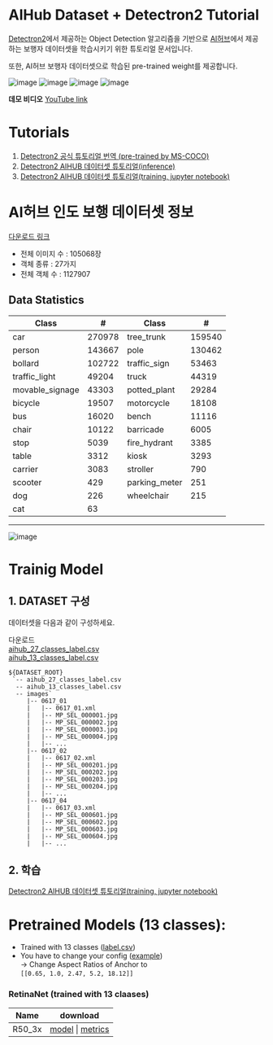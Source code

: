 # AIHub Dataset + Detectron2 Tutorial
[Detectron2](https://github.com/facebookresearch/detectron2/tree/master/detectron2)에서 제공하는 Object Detection 알고리즘을 기반으로 [AI허브](http://aihub.or.kr/content/611)에서 제공하는 보행자 데이터셋을 학습시키기 위한 튜토리얼 문서입니다. 

또한, AI허브 보행자 데이터셋으로 학습된 pre-trained weight를 제공합니다. 

![image](https://user-images.githubusercontent.com/15168540/70385966-8ac3b980-19d6-11ea-94c7-7c793fb810f7.png)
![image](https://user-images.githubusercontent.com/15168540/70727477-1759d900-1d43-11ea-912b-de7c8797bdce.png)
![image](https://user-images.githubusercontent.com/15168540/70727520-28a2e580-1d43-11ea-80ab-636da041f292.png)
![image](https://user-images.githubusercontent.com/15168540/70729772-22af0380-1d47-11ea-8afe-876cae83bd8b.png)


**데모 비디오**
[YouTube link](https://youtu.be/QpmHKVqvufo)

# Tutorials
1. [Detectron2 공식 튜토리얼 번역 (pre-trained by MS-COCO)](https://colab.research.google.com/github/visionNoob/detectron2_aihub_tutorial/blob/master/Detectron2_Tutorial_(kor_ver).ipynb)
2. [Detectron2 AIHUB 데이터셋 튜토리얼(inference)](https://colab.research.google.com/github/visionNoob/detectron2_aihub_tutorial/blob/master/Detectron2_AIHub_Tutorial.ipynb)
3. [Detectron2 AIHUB 데이터셋 튜토리얼(training, jupyter notebook)](https://github.com/visionNoob/detectron2_aihub_tutorial/blob/master/Detectron2_training_custom_dataset_(AIHub_sidewalk_datataset).ipynb)

# AI허브 인도 보행 데이터셋 정보
[다운로드 링크](http://aihub.or.kr/content/611)

- 전체 이미지 수 : 105068장
- 객체 종류 : 27가지
- 전체 객체 수 : 1127907


## Data Statistics
|Class|#|Class|#|
|-|-|-|-|
|car|270978|tree_trunk|159540|
|person|143667|pole|130462|
|bollard|102722|traffic_sign|53463|
|traffic_light|49204|truck|44319|
|movable_signage|43303|potted_plant|29284|
|bicycle|19507|motorcycle|18108|
|bus|16020|bench|11116|
|chair|10122|barricade|6005|
|stop|5039|fire_hydrant|3385|
|table|3312|kiosk|3293|
|carrier|3083|stroller|790|
|scooter|429|parking_meter|251|
|dog|226|wheelchair|215|
|cat|63|
---
![image](https://user-images.githubusercontent.com/15168540/70509636-5be24a80-1b72-11ea-8a4d-a4fd0594012d.png)

# Trainig Model
## 1. DATASET 구성
데이터셋을 다음과 같이 구성하세요. 

다운로드  
[aihub_27_classes_label.csv](https://www.dropbox.com/s/mh3yeeu22h8spqb/aihub_27_classes_label.csv
)  
[aihub_13_classes_label.csv](https://www.dropbox.com/s/byecey0zebrn203/aihub_13_classes_label.csv
)

```
${DATASET_ROOT}
 `-- aihub_27_classes_label.csv
  -- aihub_13_classes_label.csv
  -- images`
     |-- 0617_01
     |   |-- 0617_01.xml
     |   |-- MP_SEL_000001.jpg
     |   |-- MP_SEL_000002.jpg
     |   |-- MP_SEL_000003.jpg
     |   |-- MP_SEL_000004.jpg
     |   |-- ...
     |-- 0617_02
     |   |-- 0617_02.xml
     |   |-- MP_SEL_000201.jpg
     |   |-- MP_SEL_000202.jpg
     |   |-- MP_SEL_000203.jpg
     |   |-- MP_SEL_000204.jpg
     |   |-- ...
     |-- 0617_04
     |   |-- 0617_03.xml
     |   |-- MP_SEL_000601.jpg
     |   |-- MP_SEL_000602.jpg
     |   |-- MP_SEL_000603.jpg
     |   |-- MP_SEL_000604.jpg
     |   |-- ...
```
## 2. 학습
[Detectron2 AIHUB 데이터셋 튜토리얼(training, jupyter notebook)](https://github.com/visionNoob/detectron2_aihub_tutorial/blob/master/Detectron2_training_custom_dataset_(AIHub_sidewalk_datataset).ipynb) 

# Pretrained Models (13 classes):
* Trained with 13 classes ([label.csv](https://www.dropbox.com/s/byecey0zebrn203/aihub_13_classes_label.csv?dl=0))
* You have to change your config ([example](https://www.dropbox.com/s/knvv6tyd6mna9ec/Base-RetinaNet.yaml))  
-> Change Aspect Ratios of Anchor to  
```[[0.65, 1.0, 2.47, 5.2, 18.12]]```

### RetinaNet (trained with 13 claases)
|Name|download|
|-|-|
|R50_3x|[model](https://www.dropbox.com/s/zuvj9qiuv5ntge9/retinanet_r_50_fpn_3x_aihub_final.pth) \| [metrics](https://github.com/visionNoob/detectron2_aihub_tutorial/blob/master/models/metrics.json)
